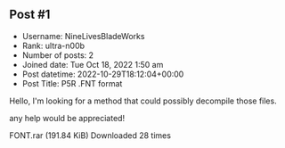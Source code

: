 ## Post #1
- Username: NineLivesBladeWorks
- Rank: ultra-n00b
- Number of posts: 2
- Joined date: Tue Oct 18, 2022 1:50 am
- Post datetime: 2022-10-29T18:12:04+00:00
- Post Title: P5R .FNT format

Hello,
I'm looking for a method that could possibly decompile those files.



any help would be appreciated!


 FONT.rar
(191.84 KiB) Downloaded 28 times
